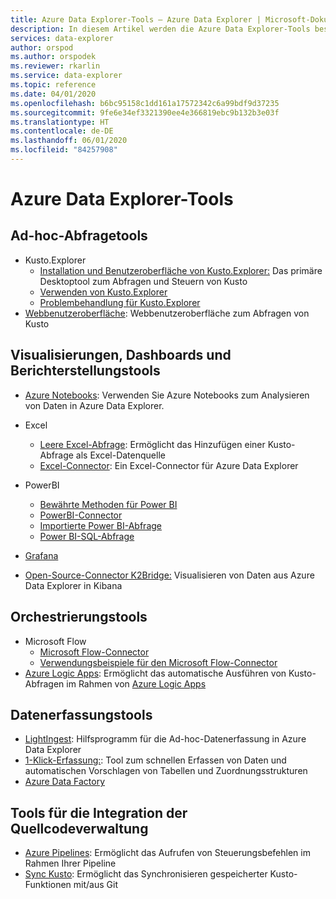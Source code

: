 ```yaml
---
title: Azure Data Explorer-Tools – Azure Data Explorer | Microsoft-Dokumentation
description: In diesem Artikel werden die Azure Data Explorer-Tools beschrieben.
services: data-explorer
author: orspod
ms.author: orspodek
ms.reviewer: rkarlin
ms.service: data-explorer
ms.topic: reference
ms.date: 04/01/2020
ms.openlocfilehash: b6bc95158c1dd161a17572342c6a99bdf9d37235
ms.sourcegitcommit: 9fe6e34ef3321390ee4e366819ebc9b132b3e03f
ms.translationtype: HT
ms.contentlocale: de-DE
ms.lasthandoff: 06/01/2020
ms.locfileid: "84257908"
---
```

# <a name="azure-data-explorer-tools"></a>Azure Data Explorer-Tools

## <a name="ad-hoc-query-tools"></a>Ad-hoc-Abfragetools

* Kusto.Explorer
   * [Installation und Benutzeroberfläche von Kusto.Explorer:](./kusto-explorer.md) Das primäre Desktoptool zum Abfragen und Steuern von Kusto
   * [Verwenden von Kusto.Explorer](./kusto-explorer-using.md)
   * [Problembehandlung für Kusto.Explorer](kusto-explorer-troubleshooting.md)
* [Webbenutzeroberfläche](../../web-query-data.md): Webbenutzeroberfläche zum Abfragen von Kusto

## <a name="visualizations-dashboards-and-reporting-tools"></a>Visualisierungen, Dashboards und Berichterstellungstools


* [Azure Notebooks](../../azure-notebooks.md): Verwenden Sie Azure Notebooks zum Analysieren von Daten in Azure Data Explorer.
* Excel
    * [Leere Excel-Abfrage](../../excel-blank-query.md): Ermöglicht das Hinzufügen einer Kusto-Abfrage als Excel-Datenquelle
    * [Excel-Connector](../../excel-connector.md): Ein Excel-Connector für Azure Data Explorer 

* PowerBI

   * [Bewährte Methoden für Power BI](../../power-bi-best-practices.md)
   * [PowerBI-Connector](../../power-bi-connector.md)
   * [Importierte Power BI-Abfrage](../../power-bi-imported-query.md) 
   * [Power BI-SQL-Abfrage](../../power-bi-sql-query.md)

* [Grafana](../../grafana.md)
* [Open-Source-Connector K2Bridge:](../../k2bridge.md) Visualisieren von Daten aus Azure Data Explorer in Kibana

## <a name="orchestration-tools"></a>Orchestrierungstools


* Microsoft Flow
    * [Microsoft Flow-Connector](../../flow.md)
    * [Verwendungsbeispiele für den Microsoft Flow-Connector](../../flow-usage.md)
* [Azure Logic Apps](./logicapps.md): Ermöglicht das automatische Ausführen von Kusto-Abfragen im Rahmen von [Azure Logic Apps](https://docs.microsoft.com/azure/logic-apps/logic-apps-what-are-logic-apps)



## <a name="data-ingestion-tools"></a>Datenerfassungstools


* [LightIngest](../../lightingest.md): Hilfsprogramm für die Ad-hoc-Datenerfassung in Azure Data Explorer
* [1-Klick-Erfassung:](../../ingest-data-one-click.md): Tool zum schnellen Erfassen von Daten und automatischen Vorschlagen von Tabellen und Zuordnungsstrukturen
* [Azure Data Factory](azure-data-factory.md)


## <a name="source-control-integration-tools"></a>Tools für die Integration der Quellcodeverwaltung

* [Azure Pipelines](../../devops.md): Ermöglicht das Aufrufen von Steuerungsbefehlen im Rahmen Ihrer Pipeline
* [Sync Kusto](./synckusto.md): Ermöglicht das Synchronisieren gespeicherter Kusto-Funktionen mit/aus Git
